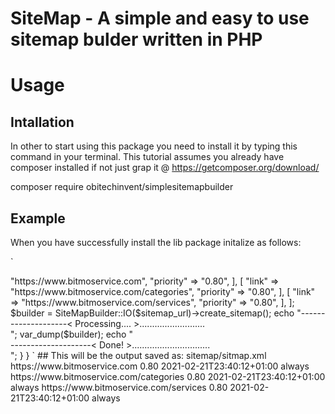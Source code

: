 # SiteMap - A simple and easy to use sitemap bulder written in PHP

# Usage

  ## Intallation
  In other to start using this package you need to install it by typing this command in your terminal. This tutorial assumes you already have composer installed
  if not just grap it @ https://getcomposer.org/download/
  
  composer require obitechinvent/simplesitemapbuilder
  
  ## Example 
  
  When you have successfully install the lib package 
  initalize as follows:
  
   `
   <?php

    namespace BS\Controllers;

    use BS\Libraries\SiteMap\SiteMapBuilder;

    class Home extends BaseController
    {
      public function index()
      {
        $sitemap_url = [
          [
            "link" => "https://www.bitmoservice.com",
            "priority" => "0.80",
          ],
          [
            "link" => "https://www.bitmoservice.com/categories",
            "priority" => "0.80",
          ],
          [
            "link" => "https://www.bitmoservice.com/services",
            "priority" => "0.80",
          ],
        ];

        $builder = SiteMapBuilder::IO($sitemap_url)->create_sitemap();
        echo "--------------------< Processing.... >..........................<br>";
        var_dump($builder);
        echo "<br>--------------------< Done!      >...............................<br>";
      }
    }

   `


## This will be the output saved as: 
sitemap/sitmap.xml

<?xml version="1.0" encoding="UTF-8"?>
<urlset xmlns="http://www.sitemaps.org/schemas/sitemap/0.9">
  <url>
    <loc>https://www.bitmoservice.com</loc>
    <priority>0.80</priority>
    <lastmod>2021-02-21T23:40:12+01:00</lastmod>
    <changefreq>always</changefreq>
  </url>
  <url>
    <loc>https://www.bitmoservice.com/categories</loc>
    <priority>0.80</priority>
    <lastmod>2021-02-21T23:40:12+01:00</lastmod>
    <changefreq>always</changefreq>
  </url>
  <url>
    <loc>https://www.bitmoservice.com/services</loc>
    <priority>0.80</priority>
    <lastmod>2021-02-21T23:40:12+01:00</lastmod>
    <changefreq>always</changefreq>
  </url>
</urlset>

 
